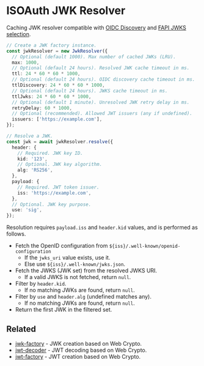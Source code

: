 # ISOAuth JWK Resolver

Caching JWK resolver compatible with [OIDC Discovery](https://openid.net/specs/openid-connect-discovery-1_0.html) and [FAPI JWKS selection](https://openid.net/specs/openid-financial-api-part-2-1_0.html#duplicate-key-identifiers).

```ts
// Create a JWK factory instance.
const jwkResolver = new JwkResolver({
  // Optional (default 1000). Max number of cached JWKs (LRU).
  max: 1000,
  // Optional (default 24 hours). Resolved JWK cache timeout in ms.
  ttl: 24 * 60 * 60 * 1000,
  // Optional (default 24 hours). OIDC discovery cache timeout in ms.
  ttlDiscovery: 24 * 60 * 60 * 1000,
  // Optional (default 24 hours). JWKS cache timeout in ms.
  ttlJwks: 24 * 60 * 60 * 1000,
  // Optional (default 1 minute). Unresolved JWK retry delay in ms.
  retryDelay: 60 * 1000,
  // Optional (recommended). Allowed JWT issuers (any if undefined).
  issuers: ['https://example.com'],
});

// Resolve a JWK.
const jwk = await jwkResolver.resolve({
  header: {
    // Required. JWK key ID.
    kid: '123',
    // Optional. JWK key algorithm.
    alg: 'RS256',
  },
  payload: {
    // Required. JWT token issuer.
    iss: 'https://example.com',
  },
  // Optional. JWK key purpose.
  use: 'sig',
});
```

Resolution requires `payload.iss` and `header.kid` values, and is performed as follows.

- Fetch the OpenID configuration from `${iss}/.well-known/openid-configuration`
  - If the `jwks_uri` value exists, use it.
  - Else use `${iss}/.well-known/jwks.json`.
- Fetch the JWKS (JWK set) from the resolved JWKS URI.
  - If a valid JWKS is not fetched, return `null`.
- Filter by `header.kid`.
  - If no matching JWKs are found, return `null`.
- Filter by `use` and `header.alg` (undefined matches any).
  - If no matching JWKs are found, return `null`.
- Return the first JWK in the filtered set.

## Related

- [jwk-factory](../jwk-factory) - JWK creation based on Web Crypto.
- [jwt-decoder](../jwk-decoder) - JWT decoding based on Web Crypto.
- [jwt-factory](../jwt-factory) - JWT creation based on Web Crypto.

